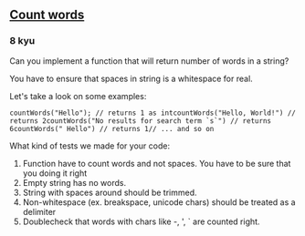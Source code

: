 <h2><a href=https://www.codewars.com/kata/570cc83df616a85944001315/train/javascript target="_blank">Count words</a></h2><h3>8 kyu</h3><p>Can you implement a function that will return number of words in a string?</p><p>You have to ensure that spaces in string is a whitespace for real. </p><p>Let's take a look on some examples:</p><pre><code class="language-javascript"><span class="cm-variable">countWords</span>(<span class="cm-string">"Hello"</span>); <span class="cm-comment">// returns 1 as int</span><span class="cm-variable">countWords</span>(<span class="cm-string">"Hello, World!"</span>) <span class="cm-comment">// returns 2</span><span class="cm-variable">countWords</span>(<span class="cm-string">"No results for search term `s`"</span>) <span class="cm-comment">// returns 6</span><span class="cm-variable">countWords</span>(<span class="cm-string">" Hello"</span>) <span class="cm-comment">// returns 1</span><span class="cm-comment">// ... and so on</span></code></pre><pre style="display: none;"><code class="language-python"><span class="cm-variable">count_words</span>(<span class="cm-string">"Hello"</span>); <span class="cm-comment"># returns 1 as int</span><span class="cm-variable">count_words</span>(<span class="cm-string">"Hello, World!"</span>) <span class="cm-comment"># returns 2</span><span class="cm-variable">count_words</span>(<span class="cm-string">"No results for search term `s`"</span>) <span class="cm-comment"># returns 6</span><span class="cm-variable">count_words</span>(<span class="cm-string">" Hello"</span>) <span class="cm-comment"># returns 1</span><span class="cm-comment"># ... and so on</span></code></pre><pre style="display: none;"><code class="language-ruby"><span class="cm-variable">count_words</span>(<span class="cm-string">"Hello"</span>); <span class="cm-comment"># returns 1 as int</span><span class="cm-variable">count_words</span>(<span class="cm-string">"Hello, World!"</span>) <span class="cm-comment"># returns 2</span><span class="cm-variable">count_words</span>(<span class="cm-string">"No results for search term `s`"</span>) <span class="cm-comment"># returns 6</span><span class="cm-variable">count_words</span>(<span class="cm-string">" Hello"</span>) <span class="cm-comment"># returns 1</span><span class="cm-comment"># ... and so on</span></code></pre><p>What kind of tests we made for your code:</p><ol><li>Function have to count words and not spaces. You have to be sure that you doing it right</li><li>Empty string has no words.</li><li>String with spaces around should be trimmed.</li><li>Non-whitespace (ex. breakspace, unicode chars) should be treated as a delimiter</li><li>Doublecheck that words with chars like -, ', ` are counted right.</li></ol>